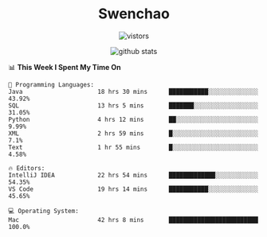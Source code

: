 <h1 align="center">Swenchao</h3>

<p align="center">
  <img src="https://visitor-badge.glitch.me/badge?page_id=Swenchao" alt="vistors" />
</p>

<p align="center">
  <img src="https://github-readme-stats.vercel.app/api?username=Swenchao&count_private=true&show_icons=true&theme=vue-dark&hide_title=true" alt="github stats" />
</p>

<!--START_SECTION:waka-->
📊 **This Week I Spent My Time On** 

```text
💬 Programming Languages: 
Java                     18 hrs 30 mins      ███████████░░░░░░░░░░░░░░   43.92% 
SQL                      13 hrs 5 mins       ███████░░░░░░░░░░░░░░░░░░   31.05% 
Python                   4 hrs 12 mins       ██░░░░░░░░░░░░░░░░░░░░░░░   9.99% 
XML                      2 hrs 59 mins       █░░░░░░░░░░░░░░░░░░░░░░░░   7.1% 
Text                     1 hr 55 mins        █░░░░░░░░░░░░░░░░░░░░░░░░   4.58%

🔥 Editors: 
IntelliJ IDEA            22 hrs 54 mins      █████████████░░░░░░░░░░░░   54.35% 
VS Code                  19 hrs 14 mins      ███████████░░░░░░░░░░░░░░   45.65%

💻 Operating System: 
Mac                      42 hrs 8 mins       █████████████████████████   100.0%

```


<!--END_SECTION:waka-->
